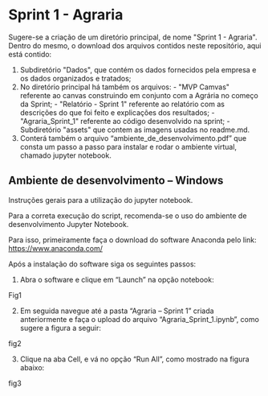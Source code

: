 # Sprint 1 - Agraria

Sugere-se a criação de um diretório principal, de nome "Sprint 1 - Agraria". Dentro do mesmo, o download dos arquivos contidos neste repositório, aqui está contido:
1) Subdiretório "Dados", que contém os dados fornecidos pela empresa e os dados organizados e tratados;
2) No diretório principal há também os arquivos: - "MVP Camvas" referente ao canvas construindo em conjunto com a Agrária no começo da Sprint;
                                                 - "Relatório - Sprint 1" referente ao relatório com as descrições do que foi feito e explicações dos resultados;
                                                 - "Agraria_Sprint_1" referente ao código desenvolvido na sprint;
                                                 - Subdiretório "assets" que contem as imagens usadas no readme.md.
3) Conterá também o arquivo “ambiente_de_desenvolvimento.pdf” que consta um passo a passo para instalar e rodar o ambiente virtual, chamado jupyter notebook. 



## Ambiente de desenvolvimento – Windows

Instruções gerais para a utilização do jupyter notebook.

Para a correta execução do script, recomenda-se o uso do ambiente de desenvolvimento Jupyter Notebook.

Para isso, primeiramente faça o download do software Anaconda pelo link:
https://www.anaconda.com/

Após a instalação do software siga os seguintes passos:
1) Abra o software e clique em “Launch” na opção notebook:

 Fig1

2) Em seguida navegue até a pasta “Agraria – Sprint 1” criada anteriormente e faça o upload do arquivo “Agraria_Sprint_1.ipynb”, como sugere a figura a seguir:
 
 fig2
 
3) Clique na aba Cell, e vá no opção “Run All”,  como mostrado na figura abaixo:
 
fig3
